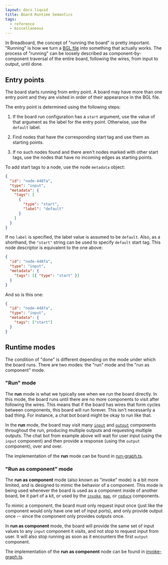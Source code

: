```yaml
---
layout: docs.liquid
title: Board Runtime Semantics
tags:
  - reference
  - miscellaneous
---
```


In Breadboard, the concept of "running the board" is pretty important. "Running" is how we turn a [BGL file](/breadboard/docs/concepts/#breadboard-graph-language-bgl) into something that actually works. The process of "running" can be loosely described as component-by-component traversal of the entire board, following the wires, from input to output, until done.

## Entry points

The board starts running from entry point. A board may have more than one entry point and they are visited in order of their appearance in the BGL file.

The entry point is determined using the following steps:

1. If the board run configuration has a `start` argument, use the value of that argument as the label for the entry point. Otherwise, use the `default` label.

2. Find nodes that have the corresponding start tag and use them as starting points.

3. If no such nodes found and there aren't nodes marked with other start tags, use the nodes that have no incoming edges as starting points.

To add start tags to a node, use the node `metadata` object:

```json
{
  "id": "node-448fa",
  "type": "input",
  "metadata": {
    "tags": [
      {
        "type": "start",
        "label": "default"
      }
    ]
  }
}
```

If no `label` is specified, the label value is assumed to be `default`. Also, as a shorthand, the `"start"` string can be used to specify `default` start tag. This node descriptor is equivalent to the one above:

```json
{
  "id": "node-448fa",
  "type": "input",
  "metadata": {
    "tags": [{ "type": "start" }]
  }
}
```

And so is this one:

```json
{
  "id": "node-448fa",
  "type": "input",
  "metadata": {
    "tags": ["start"]
  }
}
```

## Runtime modes

The condition of "done" is different depending on the mode under which the board runs. There are two modes: the "run" mode and the "run as component" mode.

### "Run" mode

The **run** mode is what we typically see when we run the board directly. In this mode, the board runs until there are no more components to visit after following the wires. This means that if the board has wires that form cycles between components, this board will run forever. This isn't necessarily a bad thing. For instance, a chat bot board might be okay to run like that.

In the **run** mode, the board may visit many [`input`](/breadboard/docs/reference/kits/built-in/#the-input-node) and [`output`](/breadboard/docs/reference/kits/built-in/#output-ports) components throughout the run, producing multiple outputs and requesting multiple outputs. The chat bot from example above will wait for user input (using the `input` component) and then provide a response (using the `output` component), over and over.

The implementation of the **run** mode can be found in [run-graph.ts](https://github.com/breadboard-ai/breadboard/blob/main/packages/breadboard/src/run/run-graph.ts).

### "Run as component" mode

The **run as component** mode (also known as "invoke" mode) is a bit more limited, and is designed to mimic the behavior of a component. This mode is being used whenever the board is used as a component inside of another board, be it part of a kit, or used by the [`invoke`](/breadboard/docs/kits/core/#the-invoke-component), [`map`](/breadboard/docs/kits/core/#the-map-component), or [`reduce`](/breadboard/docs/kits/core/#the-reduce-component) components.

To mimic a component, the board must only request input once (just like the component would only have one set of input ports), and only provide output once -- since the component only provides outputs once.

In **run as component** mode, the board will provide the same set of input values to any `input` component it visits, and not stop to request input from user. It will also stop running as soon as it encounters the first `output` component.

The implementation of the **run as component** node can be found in [invoke-graph.ts](https://github.com/breadboard-ai/breadboard/blob/main/packages/breadboard/src/run/invoke-graph.ts).

```

```
